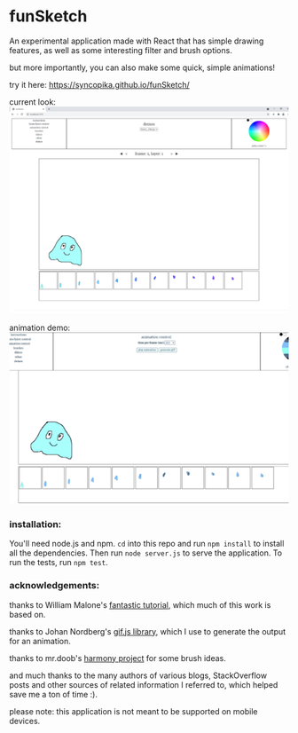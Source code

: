 # funSketch    
An experimental application made with React that has simple drawing features, as well as some interesting filter and brush options.    
    
but more importantly, you can also make some quick, simple animations!    
    
try it here: https://syncopika.github.io/funSketch/    
    
current look:    
![current look of funSketch](notes/screenshot.png)    
    
animation demo:    
![animation demo](notes/animation_demo.gif)    
    
    
### installation:    
You'll need node.js and npm. `cd` into this repo and run `npm install` to install all the dependencies. Then run `node server.js` to serve the application. To run the tests, run `npm test`.    
    
### acknowledgements:    
thanks to William Malone's <a href='http://www.williammalone.com/articles/create-html5-canvas-javascript-drawing-app/'>fantastic tutorial</a>, which much of this work is based on.    
    
thanks to Johan Nordberg's <a href='https://jnordberg.github.io/gif.js/'>gif.js library</a>, which I use to generate the output for an animation.    
    
thanks to mr.doob's <a href='https://github.com/mrdoob/harmony'>harmony project</a> for some brush ideas.    
    
and much thanks to the many authors of various blogs, StackOverflow posts and other sources of related information I referred to, which helped save me a ton of time :).    
    
please note: this application is not meant to be supported on mobile devices.    
